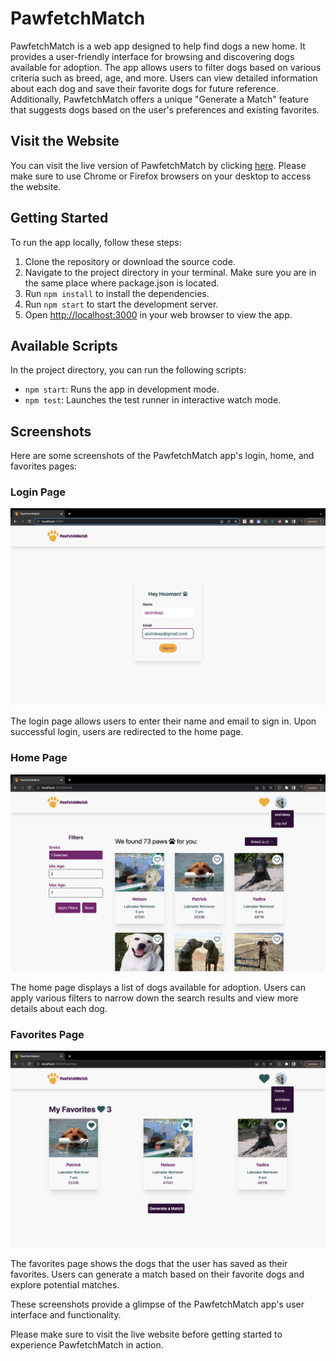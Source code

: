 # PawfetchMatch

PawfetchMatch is a web app designed to help find dogs a new home. It provides a user-friendly interface for browsing and discovering dogs available for adoption. The app allows users to filter dogs based on various criteria such as breed, age, and more. Users can view detailed information about each dog and save their favorite dogs for future reference. Additionally, PawfetchMatch offers a unique "Generate a Match" feature that suggests dogs based on the user's preferences and existing favorites.

## Visit the Website

You can visit the live version of PawfetchMatch by clicking [here](https://akshdeep996.github.io/pawfetchMatch). Please make sure to use Chrome or Firefox browsers on your desktop to access the website.

## Getting Started

To run the app locally, follow these steps:

1. Clone the repository or download the source code.
2. Navigate to the project directory in your terminal. Make sure you are in the same place where package.json is located.
3. Run `npm install` to install the dependencies.
4. Run `npm start` to start the development server.
5. Open [http://localhost:3000](http://localhost:3000) in your web browser to view the app.

## Available Scripts

In the project directory, you can run the following scripts:

- `npm start`: Runs the app in development mode.
- `npm test`: Launches the test runner in interactive watch mode.

## Screenshots

Here are some screenshots of the PawfetchMatch app's login, home, and favorites pages:

### Login Page
![Login Page](./src/assets/img/login.png)

The login page allows users to enter their name and email to sign in. Upon successful login, users are redirected to the home page.

### Home Page
![Home Page](./src/assets/img/home.png)

The home page displays a list of dogs available for adoption. Users can apply various filters to narrow down the search results and view more details about each dog.

### Favorites Page
![Favorites Page](./src/assets/img/favorite.png)

The favorites page shows the dogs that the user has saved as their favorites. Users can generate a match based on their favorite dogs and explore potential matches.

These screenshots provide a glimpse of the PawfetchMatch app's user interface and functionality.

Please make sure to visit the live website before getting started to experience PawfetchMatch in action.